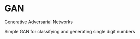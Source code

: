 # GAN
Generative Adversarial Networks

Simple GAN for classifying and generating single digit numbers
